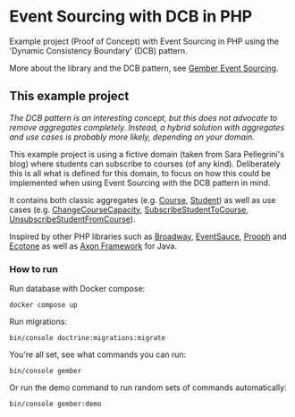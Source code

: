 # Event Sourcing with DCB in PHP
Example project (Proof of Concept) with Event Sourcing in PHP using the 'Dynamic Consistency Boundary' (DCB) pattern.

More about the library and the DCB pattern, see [Gember Event Sourcing](https://github.com/GemberPHP/event-sourcing).

## This example project
_The DCB pattern is an interesting concept, but this does not advocate to remove aggregates completely.
Instead, a hybrid solution with aggregates and use cases is probably more likely, depending on your domain._

This example project is using a fictive domain (taken from Sara Pellegrini's blog) where students can subscribe to courses (of any kind).
Deliberately this is all what is defined for this domain, to focus on how this could be implemented when using Event Sourcing with the DCB pattern in mind.

It contains both classic aggregates (e.g. [Course](src/Domain/Course/Course.php), [Student](src/Domain/Student/Student.php)) as well as use cases (e.g. [ChangeCourseCapacity](src/Domain/ChangeCourseCapacity/ChangeCourseCapacity.php), [SubscribeStudentToCourse](src/Domain/SubscribeStudentToCourse/SubscribeStudentToCourse.php), [UnsubscribeStudentFromCourse](src/Domain/UnsubscribeStudentFromCourse/UnsubscribeStudentFromCourse.php)).

Inspired by other PHP libraries such as [Broadway](https://github.com/broadway), [EventSauce](https://github.com/EventSaucePHP), [Prooph](https://github.com/prooph) and [Ecotone](https://github.com/ecotoneframework) as well as [Axon Framework](https://github.com/AxonFramework) for Java.

### How to run
Run database with Docker compose:
```
docker compose up
```

Run migrations:
```
bin/console doctrine:migrations:migrate
```

You're all set, see what commands you can run:
```
bin/console gember
```

Or run the demo command to run random sets of commands automatically:
```
bin/console gember:demo
```
